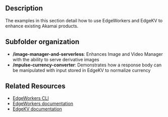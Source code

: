 ## Description
The examples in this section detail how to use EdgeWorkers and EdgeKV to enhance existing Akamai products.

## Subfolder organization
* **/image-manager-and-serverless**: Enhances Image and Video Manager with the ability to serve derivative images
* **/mpulse-currency-converter**: Demonstrates how a response body can be manipulated with input stored in EdgeKV to normalize currency


## Related Resources
- [EdgeWorkers CLI](https://developer.akamai.com/cli/packages/edgeworkers.html)
- [EdgeWorkers documentation](https://techdocs.akamai.com/edgeworkers/docs)
- [EdgeKV documentation](https://techdocs.akamai.com/edgekv/docs)
